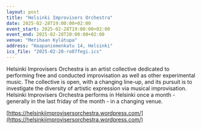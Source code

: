 ```yaml
---
layout: post
title: "Helsinki Improvisers Orchestra"
date: 2025-02-28T19:00:00+02:00
event_start: 2025-02-28T19:00:00+02:00
event_end: 2025-02-28T20:00:00+02:00
venue: "Merihaan Kylätupa"
address: "Haapaniemenkatu 14, Helsinki"
ics_file: "2025-02-28-ro87fegi.ics"
---
```


Helsinki Improvisers Orchestra is an artist collective dedicated to performing free and conducted improvisation as well as other experimental music. The collective is open, with a changing line-up, and its pursuit is to investigate the diversity of artistic expression via musical improvisation. Helsinki Improvisers Orchestra performs in Helsinki once a month - generally in the last friday of the month - in a changing venue.  
  
[https://helsinkiimprovisersorchestra.wordpress.com/](https://helsinkiimprovisersorchestra.wordpress.com/)
